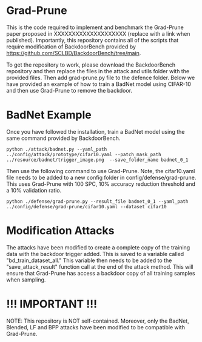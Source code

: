 # Grad-Prune
This is the code required to implement and benchmark the Grad-Prune paper proposed in XXXXXXXXXXXXXXXXXXXX (replace with a link when published). Importantly, this repository contains all of the scripts that require modification of BackdoorBench provided by https://github.com/SCLBD/BackdoorBench/tree/main.

To get the repository to work, please download the BackdoorBench repository and then replace the files in the attack and utils folder with the provided files. Then add grad-prune.py file to the defence folder. Below we have provided an example of how to train a BadNet model using CIFAR-10 and then use Grad-Prune to remove the backdoor.

# BadNet Example
Once you have followed the installation, train a BadNet model using the same command provided by BackdoorBench.
```
python ./attack/badnet.py --yaml_path ../config/attack/prototype/cifar10.yaml --patch_mask_path ../resource/badnet/trigger_image.png  --save_folder_name badnet_0_1
```
Then use the following command to use Grad-Prune. Note, the cifar10.yaml file needs to be added to a new config folder in config/defense/grad-prune. This uses Grad-Prune with 100 SPC, 10% accuracy reduction threshold and a 10% validation ratio.
```
python ./defense/grad-prune.py --result_file badnet_0_1 --yaml_path ../config/defense/grad-prune/cifar10.yaml --dataset cifar10
```

# Modification Attacks
The attacks have been modified to create a complete copy of the training data with the backdoor trigger added. This is saved to a variable called "bd_train_dataset_all." This variable then needs to be added to the "save_attack_result" function call at the end of the attack method. This will ensure that Grad-Prune has access a backdoor copy of all training samples when sampling.

# !!! IMPORTANT !!!
NOTE: This repository is NOT self-contained. Moreover, only the BadNet, Blended, LF and BPP attacks have been modified to be compatible with Grad-Prune. 
